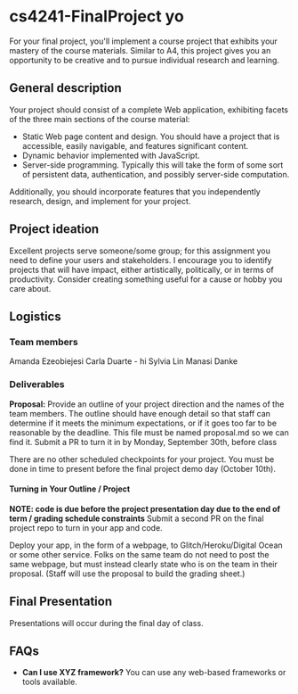 # cs4241-FinalProject yo

For your final project, you'll implement a course project that exhibits your mastery of the course materials. 
Similar to A4, this project gives you an opportunity to be creative and to pursue individual research and learning.

## General description

Your project should consist of a complete Web application, exhibiting facets of the three main sections of the course material:

- Static Web page content and design. You should have a project that is accessible, easily navigable, and features significant content.
- Dynamic behavior implemented with JavaScript.
- Server-side programming. Typically this will take the form of some sort of persistent data, authentication, and possibly server-side computation.

Additionally, you should incorporate features that you independently research, design, and implement for your project.

## Project ideation

Excellent projects serve someone/some group; for this assignment you need to define your users and stakeholders. I encourage you to identify projects that will have impact, either artistically, politically, or in terms of productivity. Consider creating something useful for a cause or hobby you care about.

## Logistics

### Team members
Amanda Ezeobiejesi
Carla Duarte - hi
Sylvia Lin
Manasi Danke

### Deliverables

__Proposal:__ 
Provide an outline of your project direction and the names of the team members. 
The outline should have enough detail so that staff can determine if it meets the minimum expectations, or if it goes too far to be reasonable by the deadline.
This file must be named proposal.md so we can find it.
Submit a PR to turn it in by Monday, September 30th, before class

There are no other scheduled checkpoints for your project. 
You must be done in time to present before the final project demo day (October 10th). 

#### Turning in Your Outline / Project

**NOTE: code is due before the project presentation day due to the end of term / grading schedule constraints**
Submit a second PR on the final project repo to turn in your app and code.

Deploy your app, in the form of a webpage, to Glitch/Heroku/Digital Ocean or some other service.
Folks on the same team do not need to post the same webpage, but must instead clearly state who is on the team in their proposal.
(Staff will use the proposal to build the grading sheet.)

## Final Presentation

Presentations will occur during the final day of class.

## FAQs

- **Can I use XYZ framework?** You can use any web-based frameworks or tools available.
